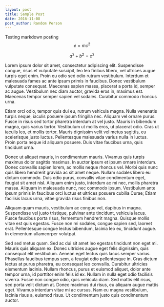 ```yaml
---
layout: post
title: Sample Post
date: 2016-11-08
post_author: Random Person
---
```

Testing markdown posting $$e=mc^2$$

$$a^2+b^2=c^2$$

Lorem ipsum dolor sit amet, consectetur adipiscing elit. Suspendisse congue, risus et vulputate suscipit, leo leo finibus libero, vel ultrices augue turpis eget enim. Proin eu odio sed odio rutrum vestibulum. Interdum et malesuada fames ac ante ipsum primis in faucibus. Donec vestibulum vulputate consequat. Maecenas sapien massa, placerat a porta id, semper ac augue. Vestibulum nec diam auctor, gravida eros in, maximus est. Maecenas tempor semper sapien vel sodales. Curabitur commodo rhoncus urna.

Etiam orci odio, tempor quis dui eu, rutrum vehicula magna. Nulla venenatis turpis neque, iaculis posuere ipsum fringilla nec. Aliquam vel ornare purus. Fusce in risus sed tortor pharetra interdum at vel justo. Mauris in bibendum magna, quis varius tortor. Vestibulum ut mollis eros, ut placerat odio. Cras ut iaculis leo, et mollis tortor. Mauris dignissim velit vel metus sagittis, eu scelerisque justo luctus. Pellentesque malesuada varius nulla in luctus. Proin porta neque id aliquam posuere. Duis vitae faucibus urna, quis tincidunt urna.

Donec ut aliquet mauris, in condimentum mauris. Vivamus quis turpis maximus dolor sagittis maximus. In auctor ipsum et ipsum ornare interdum. Donec convallis sapien lorem, ac mollis neque rhoncus vel. Morbi quis nunc quis libero hendrerit gravida ac sit amet neque. Nullam sodales libero eu dictum commodo. Duis odio purus, convallis vitae condimentum eget, feugiat sit amet nisl. Aliquam enim justo, interdum ac mi nec, mollis pharetra massa. Aliquam in malesuada nunc, nec commodo ipsum. Vestibulum ante ipsum primis in faucibus orci luctus et ultrices posuere cubilia Curae; Etiam facilisis lacus urna, vitae gravida risus finibus non.

Aliquam quam mauris, vestibulum ac congue vel, dapibus in magna. Suspendisse vel justo tristique, pulvinar ante tincidunt, vehicula lacus. Fusce faucibus porta risus, fermentum hendrerit magna. Quisque mollis vitae est quis egestas. Fusce non mi sodales, congue sapien sed, laoreet erat. Pellentesque congue lectus bibendum, lacinia leo eu, tincidunt augue. In elementum ullamcorper volutpat.

Sed sed metus quam. Sed ac dui sit amet leo egestas tincidunt non eget mi. Mauris quis aliquam ex. Donec ultricies augue eget felis dignissim, quis consequat elit vestibulum. Aenean eget lectus quis lacus semper varius. Phasellus faucibus tempus sem, a feugiat odio pellentesque in. Cras dictum lectus at purus pharetra, eu consequat leo convallis. Curabitur ultricies elementum lacinia. Nullam rhoncus, purus et euismod aliquet, dolor ante tempor urna, id porttitor enim felis id ex. Nullam in nulla eget odio facilisis viverra. Fusce non congue odio, quis vehicula diam. Sed mattis elit risus, sed porta velit dictum at. Donec maximus dui risus, eu aliquam augue mattis eget. Vivamus interdum vitae mi ac cursus. Nam eu magna vestibulum, lacinia risus a, euismod risus. Ut condimentum justo quis condimentum auctor.
